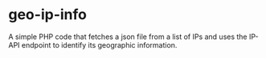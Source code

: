 # geo-ip-info
A simple PHP code that fetches a json file from a list of IPs and uses the IP-API endpoint to identify its geographic information.

